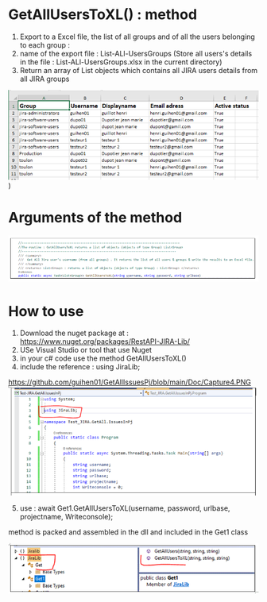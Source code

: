 # GetAllUsersToXL() : method

1. Export to a Excel file, the list of all groups and of all the users belonging to each group : 
2. name of the export file : List-ALl-UsersGroups (Store all users's details in the file : List-ALl-UsersGroups.xlsx in the current directory)
3. Return an array of List objects which contains all JIRA users details from all JIRA groups

![alt text]( https://github.com/guihen01/RestApi-JIRA-Lib/blob/Methods/GetAllUsersDetailToXL/Doc/List-ALl-UsersGroups.PNG "Logo Title Text 1"))

# Arguments of the method 

![alt text](https://github.com/guihen01/RestApi-JIRA-Lib/blob/main/Doc/GetAllUsersToXL/GetAllUsersToXL-def.GIF  "Logo Title Text 1")

# How to use

1. Download the nuget package at : https://www.nuget.org/packages/RestAPI-JIRA-Lib/
2. USe Visual Studio or tool that use Nuget 
3. in your c# code use the method GetAllUsersToXL()
4. include the reference :   using JiraLib;

https://github.com/guihen01/GetAllIssuesPj/blob/main/Doc/Capture4.PNG
![alt text]( https://github.com/guihen01/GetAllIssuesPj/blob/main/Doc/Capture4.PNG "Logo Title Text 1")

5. use : await Get1.GetAllUsersToXL(username, password, urlbase, projectname, Writeconsole);

method is packed and assembled in the dll  and included in the Get1 class

![alt text](https://github.com/guihen01/RestApi-JIRA-Lib/blob/main/Doc/GetAllUsersToXL/GetAllUsersToXL-inLib.GIF  "Logo Title Text 1")

